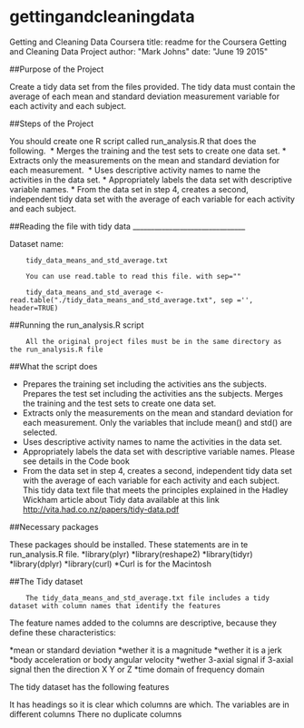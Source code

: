 # gettingandcleaningdata
Getting and Cleaning Data Coursera
title: readme for the Coursera Getting and Cleaning Data Project
author: "Mark Johns"
date: "June 19 2015"


##Purpose of the Project
	

Create a tidy data set from the files provided. The tidy data must contain the average
of each mean and standard deviation measurement variable for each activity and each subject.

##Steps of the Project
		


You should create one R script called run_analysis.R that does the following. 
			*	Merges the training and the test sets to create one data set.
			*	Extracts only the measurements on the mean and standard deviation for each measurement. 
			*	Uses descriptive activity names to name the activities in the data set.
			*	Appropriately labels the data set with descriptive variable names.
			*	From the data set in step 4, creates a second, independent tidy data set with the average
			    of each variable for each activity and each subject.
	    
	    
##Reading the file with tidy data
	    _______________________________
	    
Dataset name:
	    
	    tidy_data_means_and_std_average.txt
	    
	    You can use read.table to read this file. with sep=""
	    
	   	tidy_data_means_and_std_average <- read.table("./tidy_data_means_and_std_average.txt", sep ='', header=TRUE)
	   	
	   	
##Running the run_analysis.R script
	   
	   	
	    
	    All the original project files must be in the same directory as the run_analysis.R file
	    
	    
	    
##What the script does
	    
	    
*	Prepares the training set including the activities ans the subjects.
	Prepares the test set including the activities ans the subjects.
	Merges the training and the test sets to create one data set.
*	Extracts only the measurements on the mean and standard deviation for each measurement.
	Only the variables that include mean() and std() are selected. 
*	Uses descriptive activity names to name the activities in the data set.
*	Appropriately labels the data set with descriptive variable names. Please see details in the Code book
*	From the data set in step 4, creates a second, independent tidy data set with the average
	of each variable for each activity and each subject. This tidy data text file that meets the principles 
			    explained in the Hadley Wickham article about Tidy data available at this link 
			    http://vita.had.co.nz/papers/tidy-data.pdf
	    
	     
	    
##Necessary packages
	    
	   
	    
These packages should be installed. These statements are in te run_analysis.R file.
*library(plyr)
*library(reshape2)
*library(tidyr)
*library(dplyr)
*library(curl)
*Curl is for the Macintosh
        
        
##The Tidy dataset
        
        
        The tidy_data_means_and_std_average.txt file includes a tidy dataset with column names that identify the features
        
The feature names added to the columns are descriptive, because they define these
characteristics:
          
*mean or standard deviation
*wether it is a magnitude 
*wether it is a jerk
*body acceleration or body angular velocity
*wether 3-axial signal
   if 3-axial signal then the direction X Y or Z
*time domain of frequency domain
        
The tidy dataset has the following features
        
It has headings so it is clear which columns are which.
The variables are in different columns
There no duplicate columns
	    
		
